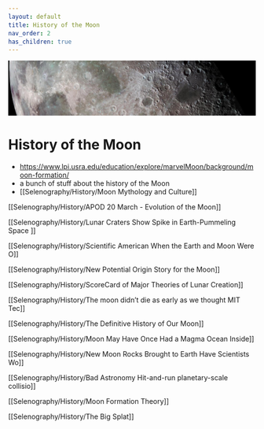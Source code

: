 ```yaml
---
layout: default
title: History of the Moon
nav_order: 2
has_children: true
---
```

![](/assets/moon-banner2.jpg)
# History of the Moon

- https://www.lpi.usra.edu/education/explore/marvelMoon/background/moon-formation/
- a bunch of stuff about the history of the Moon
- [[Selenography/History/Moon Mythology and Culture]]

[[Selenography/History/APOD 20 March - Evolution of the Moon]]

[[Selenography/History/Lunar Craters Show Spike in Earth-Pummeling Space ]]

[[Selenography/History/Scientific American When the Earth and Moon Were O]]

[[Selenography/History/New Potential Origin Story for the Moon]]

[[Selenography/History/ScoreCard of Major Theories of Lunar Creation]]

[[Selenography/History/The moon didn’t die as early as we thought MIT Tec]]

[[Selenography/History/The Definitive History of Our Moon]]

[[Selenography/History/Moon May Have Once Had a Magma Ocean Inside]]

[[Selenography/History/New Moon Rocks Brought to Earth Have Scientists Wo]]

[[Selenography/History/Bad Astronomy Hit-and-run planetary-scale collisio]]

[[Selenography/History/Moon Formation Theory]]

[[Selenography/History/The Big Splat]]